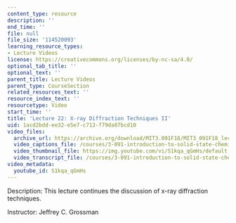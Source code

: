 ```yaml
---
content_type: resource
description: ''
end_time: ''
file: null
file_size: '114520093'
learning_resource_types:
- Lecture Videos
license: https://creativecommons.org/licenses/by-nc-sa/4.0/
optional_tab_title: ''
optional_text: ''
parent_title: Lecture Videos
parent_type: CourseSection
related_resources_text: ''
resource_index_text: ''
resourcetype: Video
start_time: ''
title: 'Lecture 22: X-ray Diffraction Techniques II'
uid: 1acd2bdd-ee32-e5e7-c713-f79da07bcd10
video_files:
  archive_url: https://archive.org/download/MIT3.091F18/MIT3_091F18_lec22_300k.mp4
  video_captions_file: /courses/3-091-introduction-to-solid-state-chemistry-fall-2018/S1kqa_qGmHs_captions.webvtt
  video_thumbnail_file: https://img.youtube.com/vi/S1kqa_qGmHs/default.jpg
  video_transcript_file: /courses/3-091-introduction-to-solid-state-chemistry-fall-2018/S1kqa_qGmHs_transcript.pdf
video_metadata:
  youtube_id: S1kqa_qGmHs
---
```


Description: This lecture continues the discussion of x-ray diffraction techniques.

Instructor: Jeffrey C. Grossman

